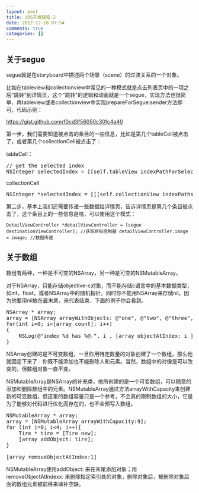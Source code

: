 ```yaml
---
layout: post
title: iOS开发随笔-2
date: 2012-12-18 07:54
comments: true
categories: []
---
```

<h2>关于segue</h2>
segue就是在storyboard中描述两个场景（scene）的过渡关系的一个对象。

比如在tableview和collectionview中常见的一种模式就是点击列表页中的一项之后“跳转”到详情页，这个“跳转”的逻辑和动画就是一个segue，实现方法也很简单，再tableview或者collectionview中实现prepareForSegue:sender方法即可，代码示例：

<a href="https://gist.github.com/f0cd3f56050c30fc4a40">https://gist.github.com/f0cd3f56050c30fc4a40</a>

第一步，我们需要知道被点击的条目的一些信息，比如是第几个tableCell被点击了，或者第几个collectionCell被点击了：

tableCell：
<pre>// get the selected index
NSInteger selectedIndex = [[self.tableView indexPathForSelectedRow] row];</pre>
collectionCell
<pre>NSInteger *selectedIndex = [[[self.collectionView indexPathsForSelectedItems] objectAtIndex:0] row];</pre>
第二步，基本上我们还需要传递一些数据给详情页，告诉详情页是第几个条目被点击了，这个条目上的一些信息是啥，可以使用这个模式：
<pre><code>DetailViewController *detailViewController = [segue destinationViewController]; //获取目标控制器 detailViewController.image = image; //数据传递</code></pre>
<h2>关于数组</h2>
数组有两种，一种是不可变的NSArray，另一种是可变的NSMutableArray。

对于NSArray，只能存储objective-c对象，而不能存储c语言中的基本数据类型，如int，float，或者NSArray中的随机指针。同时你不能用NSArray来存储nil。因为他要用nil放在最末尾，来代表结束，下面的例子你会看到。
<pre>NSArray * array;
array = [NSArray arrayWithObjects: @"one", @"two", @"three", nill];
for(int i=0; i&lt;[array count]; i++)
{
    NSLog(@"index %d has %@.", i , [array objectAtIndex: i ]);
}</pre>
NSArray创建的是不可变数组，一旦你用特定数量的对象创建了一个数组，那么他就固定下来了：你既不能添加也不能删除人和元素。当然，数组中的对像是可以改变的，但数组对象一直不变。

NSMutableArray是NSArray的补充类，他所创建的是一个可变数组，可以随意的添加和删除数组中的元素。NSMutableArray通过方法arrayWithCapacity来创建新的可变数组，但这里的数组容量只是一个参考，不会真的限制数组的大小，它是为了能够对代码进行优化而存在的，也不会预写入数组。
<pre>NSMutableArray * array;
array = [NSMutableArray arrayWithCapacity:9];
for (int i=0; i&lt;4; i++){
    Tire * tire = [Tire new];
    [array addObject: tire];
}

[array removeObjectAtIndex:1]</pre>
NSMutableArray使用addObject: 来在末尾添加对象；用removeObjectAtIndexx: 来删除指定索引处的对象，删除对象后，被删除对象后面的数组元素被前移来填补空缺。
